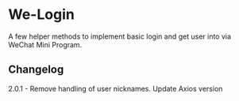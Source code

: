 # We-Login

A few helper methods to implement basic login and get user into via WeChat Mini Program.



## Changelog

2.0.1 - Remove handling of user nicknames. Update Axios version
